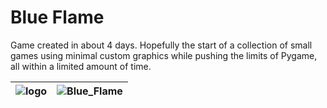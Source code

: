 # Blue Flame

Game created in about 4 days. Hopefully the start of a collection of small games using minimal custom graphics while pushing the limits of Pygame, all within a limited amount of time.

![logo](https://github.com/Nguyen-Noah/Blue-Flame/assets/112649680/7fa323da-3c7b-4fcf-8c24-ac84c05504dc)|![Blue_Flame](https://github.com/Nguyen-Noah/Blue-Flame/assets/112649680/a1df30b8-9802-4611-a493-b12106caa702)
:-------------------------:|:----------------------------:

